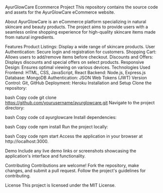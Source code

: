 AyurGlowCare Ecommerce Project
This repository contains the source code and assets for the AyurGlowCare eCommerce website.

About
AyurGlowCare is an eCommerce platform specializing in natural skincare and beauty products. The project aims to provide users with a seamless online shopping experience for high-quality skincare items made from natural ingredients.

Features
Product Listings: Display a wide range of skincare products.
User Authentication: Secure login and registration for customers.
Shopping Cart: Allows users to add/remove items before checkout.
Discounts and Offers: Displays discounts and special offers on select products.
Responsive Design: Ensures optimal viewing on various devices.
Technologies Used
Frontend: HTML, CSS, JavaScript, React
Backend: Node.js, Express.js
Database: MongoDB
Authentication: JSON Web Tokens (JWT)
Version Control: Git, GitHub
Deployment: Heroku
Installation and Setup
Clone the repository:

bash
Copy code 
git clone https://github.com/yourusername/ayurglowcare.git
Navigate to the project directory:

bash
Copy code
cd ayurglowcare
Install dependencies:

bash
Copy code
npm install
Run the project locally:

bash
Copy code
npm start
Access the application in your browser at http://localhost:3000.

Demo
Include any live demo links or screenshots showcasing the application's interface and functionality.

Contributing
Contributions are welcome! Fork the repository, make changes, and submit a pull request. Follow the project's guidelines for contributing.

License
This project is licensed under the MIT License.
